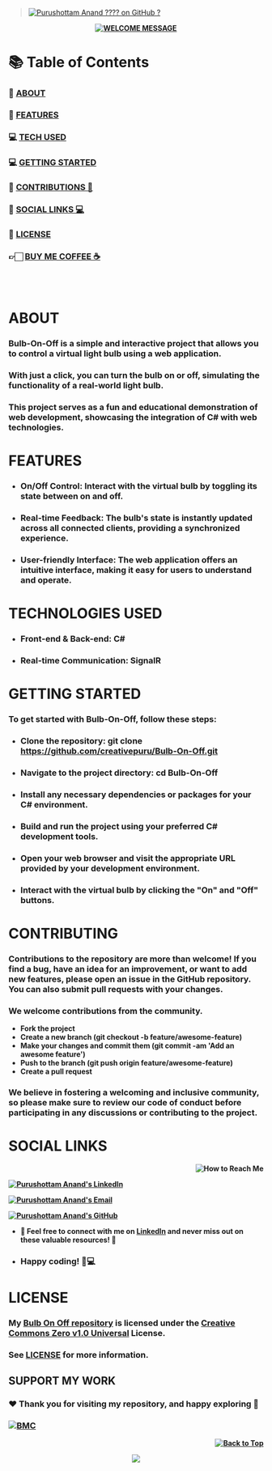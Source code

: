 > [![Purushottam Anand ???? on GitHub ?](https://github.com/creativepuru.png?size=100)](https://github.com/creativepuru "Purushottam Anand ???? on GitHub ?")

<b>

<div align="center"> 

[![WELCOME MESSAGE](https://readme-typing-svg.demolab.com?font=Calibri&size=28&duration=2000&pause=1000&multiline=true&width=750&height=80&lines=👋+WELCOME+TO+MY+BULB+ON+OFF+REPOSITORY+📘)](https://github.com/creativepuru/Bulb-On-Off)

</div>

# 📚 Table of Contents
### 🔰 [ABOUT](#about)
### 🔰 [FEATURES](#features)
### 💻 [TECH USED](#technologies-used)
### 💻 [GETTING STARTED](#getting-started)
### 📣 [CONTRIBUTIONS 🤝](#contributing)
### 📲 [SOCIAL LINKS 💻](#social-links)
### 📖 [LICENSE](#license)
### 👉🏻 [BUY ME COFFEE ☕](#support-my-work)

<br> </br>

# ABOUT
### Bulb-On-Off is a simple and interactive project that allows you to control a virtual light bulb using a web application. 
### With just a click, you can turn the bulb on or off, simulating the functionality of a real-world light bulb. 
### This project serves as a fun and educational demonstration of web development, showcasing the integration of C# with web technologies.

# FEATURES
- ### On/Off Control: Interact with the virtual bulb by toggling its state between on and off.

- ### Real-time Feedback: The bulb's state is instantly updated across all connected clients, providing a synchronized experience.

- ### User-friendly Interface: The web application offers an intuitive interface, making it easy for users to understand and operate.

# TECHNOLOGIES USED
- ### Front-end & Back-end: C#
- ### Real-time Communication: SignalR

# GETTING STARTED
### To get started with Bulb-On-Off, follow these steps:

- ### Clone the repository: git clone https://github.com/creativepuru/Bulb-On-Off.git
- ### Navigate to the project directory: cd Bulb-On-Off
- ### Install any necessary dependencies or packages for your C# environment.
- ### Build and run the project using your preferred C# development tools.
- ### Open your web browser and visit the appropriate URL provided by your development environment.
- ### Interact with the virtual bulb by clicking the "On" and "Off" buttons.

# CONTRIBUTING
### Contributions to the repository are more than welcome! If you find a bug, have an idea for an improvement, or want to add new features, please open an issue in the GitHub repository. You can also submit pull requests with your changes.

### We welcome contributions from the community.

- Fork the project
- Create a new branch (git checkout -b feature/awesome-feature)
- Make your changes and commit them (git commit -am 'Add an awesome feature')
- Push to the branch (git push origin feature/awesome-feature)
- Create a pull request

### We believe in fostering a welcoming and inclusive community, so please make sure to review our code of conduct before participating in any discussions or contributing to the project.

# SOCIAL LINKS

<p align="right">
<img src="https://readme-typing-svg.demolab.com?font=Calibri&size=28&duration=2000&pause=1000&multiline=true&width=600&height=40&lines=📲+How+to+reach+me+💻+" alt="How to Reach Me" /> </p>

[![Purushottam Anand's LinkedIn](https://img.shields.io/badge/-📲%20Connect%20on%20Linkedin-blue?style=for-the-badge&logo=linkedin)](https://openinapp.co/connect-on-linkedin-puru "Purushottam Anand's LinkedIn Profile")

[![Purushottam Anand's Email](https://img.shields.io/badge/Gmail-use%20Desktop%20/%20Laptop%20to%20open%20Gmail-blue?style=for-the-badge&logo=gmail)](https://openinapp.co/gmailpuru "Gmail - use Desktop / Laptop to open Gmail")

[![Purushottam Anand's GitHub](https://img.shields.io/badge/GitHub-❤️%20Sponsor%20me%20on%20GitHub-gr?style=for-the-badge&logo=github)](https://openinapp.co/githubpuru "Purushottam Anand's GitHub Page")

- 💪 Feel free to connect with me on [LinkedIn](https://openinapp.co/linkedinpuru "Purushottam Anand on Linkedin") and never miss out on these valuable resources! 🚀
- ### Happy coding! 🚀💻

# LICENSE
### My [Bulb On Off repository](https://github.com/creativepuru/Bulb-On-Off) is licensed under the [Creative Commons Zero v1.0 Universal](https://github.com/creativepuru/Bulb-On-Off/blob/master/LICENSE.txt) License. 
### See [LICENSE](https://github.com/creativepuru/BlinkLED/blob/main/LICENSE) for more information.

## SUPPORT MY WORK

### ❤️ Thank you for visiting my repository, and happy exploring 🤗

### [![BMC](https://img.shields.io/badge/Buy%20Me%20a%20Coffee%20☕-%23FFDD00.svg?&style=for-the-badge&logo=buy-me-a-coffee&logoColor=black)](https://www.buymeacoffee.com/creativepuru)

<p align="right">
<a href="#top">
<img src="https://img.shields.io/static/v1?label&message=Back+to+Top&color=red&style=for-the-badge&logo" alt="Back to Top" /> </a> </p>

</b>

<!-- Footer -->
<p align="center">
  <img src="https://capsule-render.vercel.app/api?type=waving&color=gradient&height=100&section=footer"/>
</p>